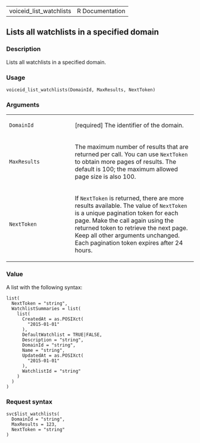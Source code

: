 <table style="width: 100%;">
<tbody>
<tr class="odd">
<td>voiceid_list_watchlists</td>
<td style="text-align: right;">R Documentation</td>
</tr>
</tbody>
</table>

## Lists all watchlists in a specified domain

### Description

Lists all watchlists in a specified domain.

### Usage

    voiceid_list_watchlists(DomainId, MaxResults, NextToken)

### Arguments

<table>
<colgroup>
<col style="width: 35%" />
<col style="width: 65%" />
</colgroup>
<tbody>
<tr class="odd">
<td><code id="voiceid_list_watchlists_:_DomainId">DomainId</code></td>
<td><p>[required] The identifier of the domain.</p></td>
</tr>
<tr class="even">
<td><code
id="voiceid_list_watchlists_:_MaxResults">MaxResults</code></td>
<td><p>The maximum number of results that are returned per call. You can
use <code>NextToken</code> to obtain more pages of results. The default
is 100; the maximum allowed page size is also 100.</p></td>
</tr>
<tr class="odd">
<td><code id="voiceid_list_watchlists_:_NextToken">NextToken</code></td>
<td><p>If <code>NextToken</code> is returned, there are more results
available. The value of <code>NextToken</code> is a unique pagination
token for each page. Make the call again using the returned token to
retrieve the next page. Keep all other arguments unchanged. Each
pagination token expires after 24 hours.</p></td>
</tr>
</tbody>
</table>

### Value

A list with the following syntax:

    list(
      NextToken = "string",
      WatchlistSummaries = list(
        list(
          CreatedAt = as.POSIXct(
            "2015-01-01"
          ),
          DefaultWatchlist = TRUE|FALSE,
          Description = "string",
          DomainId = "string",
          Name = "string",
          UpdatedAt = as.POSIXct(
            "2015-01-01"
          ),
          WatchlistId = "string"
        )
      )
    )

### Request syntax

    svc$list_watchlists(
      DomainId = "string",
      MaxResults = 123,
      NextToken = "string"
    )
